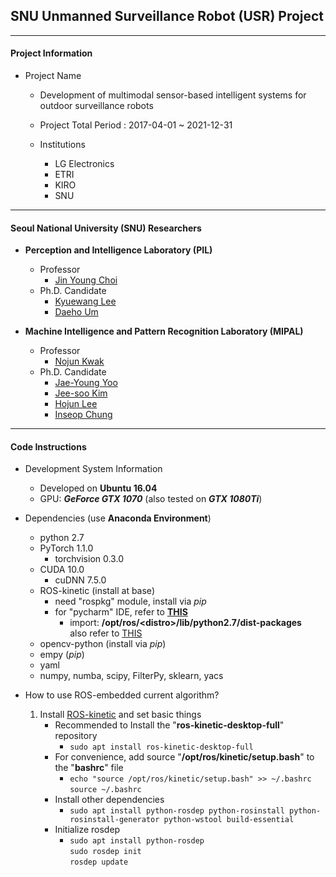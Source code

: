 ## SNU Unmanned Surveillance Robot (USR) Project

---
#### Project Information
- Project Name

    - Development of multimodal sensor-based intelligent systems for outdoor surveillance robots
    
    - Project Total Period : 2017-04-01 ~ 2021-12-31
    
    - Institutions
        - LG Electronics
        - ETRI
        - KIRO
        - SNU

---
#### Seoul National University (SNU) Researchers
- **Perception and Intelligence Laboratory (PIL)**
    - Professor
        - [Jin Young Choi](http://pil.snu.ac.kr/about/view.do?idx=1)
    - Ph.D. Candidate
        - [Kyuewang Lee]()
        - [Daeho Um]()
        
- **Machine Intelligence and Pattern Recognition Laboratory (MIPAL)**
    - Professor
        - [Nojun Kwak](http://mipal.snu.ac.kr/index.php/Nojun_Kwak)
    - Ph.D. Candidate
        - [Jae-Young Yoo]()
        - [Jee-soo Kim]()
        - [Hojun Lee]()
        - [Inseop Chung]()

---
#### Code Instructions
- Development System Information
    - Developed on **Ubuntu 16.04**
    - GPU: **_GeForce GTX 1070_** (also tested on **_GTX 1080Ti_**)

- Dependencies (use **Anaconda Environment**)
    - python 2.7
    - PyTorch 1.1.0
        - torchvision 0.3.0
    - CUDA 10.0
        - cuDNN 7.5.0
    - ROS-kinetic (install at base)
        - need "rospkg" module, install via *pip*
        - for "pycharm" IDE, refer to [**THIS**](https://stackoverflow.com/questions/24197970/pycharm-import-external-library/24206781#24206781)
            - import: **/opt/ros/\<distro\>/lib/python2.7/dist-packages**\
              also refer to [THIS](https://developpaper.com/ros-python-libraries-such-as-import-rospy-are-not-available-in-sublime-text-3-and-pycharm/) 
    - opencv-python (install via *pip*)
    - empy (*pip*)
    - yaml
    - numpy, numba, scipy, FilterPy, sklearn, yacs

- How to use ROS-embedded current algorithm?
    1. Install [ROS-kinetic](http://wiki.ros.org/kinetic/Installation) and set basic things
        - Recommended to Install the "**ros-kinetic-desktop-full**" repository
            - `sudo apt install ros-kinetic-desktop-full`
        - For convenience, add source "**/opt/ros/kinetic/setup.bash**" to the "**bashrc**" file
            - `echo "source /opt/ros/kinetic/setup.bash" >> ~/.bashrc`\
              `source ~/.bashrc`
        - Install other dependencies
            - `sudo apt install python-rosdep python-rosinstall python-rosinstall-generator python-wstool build-essential`
        - Initialize rosdep
            - `sudo apt install python-rosdep`\
              `sudo rosdep init`\
              `rosdep update`




















